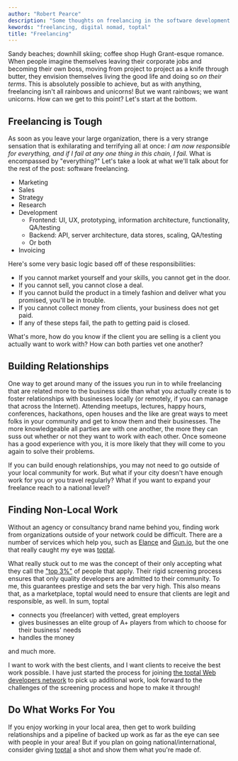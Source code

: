 ```yaml
---
author: "Robert Pearce"
description: "Some thoughts on freelancing in the software development business."
kewords: "freelancing, digital nomad, toptal"
title: "Freelancing"
---
```


Sandy beaches; downhill skiing; coffee shop Hugh Grant-esque romance. When
people imagine themselves leaving their corporate jobs and becoming their own
boss, moving from project to project as a knife through butter, they envision
themselves living the good life and doing so _on their terms_. This is
absolutely possible to achieve, but as with anything, freelancing isn't all
rainbows and unicorns! But we want rainbows; we want unicorns. How can we get to
this point? Let's start at the bottom.

## Freelancing is Tough

As soon as you leave your large organization, there is a very strange sensation
that is exhilarating and terrifying all at once: _I am now responsible for
everything, and if I fail at any one thing in this chain, I fail._ What is
encompassed by "everything?" Let's take a look at what we'll talk about for the
rest of the post: software freelancing.

* Marketing
* Sales
* Strategy
* Research
* Development
  * Frontend: UI, UX, prototyping, information architecture, functionality,
    QA/testing
  * Backend: API, server architecture, data stores, scaling, QA/testing
  * Or both
* Invoicing

Here's some very basic logic based off of these responsibilities:

* If you cannot market yourself and your skills, you cannot get in the door.
* If you cannot sell, you cannot close a deal.
* If you cannot build the product in a timely fashion and deliver what you
  promised, you'll be in trouble.
* If you cannot collect money from clients, your business does not get paid.
* If any of these steps fail, the path to getting paid is closed.

What's more, how do you know if the client you are selling is a client you
actually want to work with? How can both parties vet one another?

## Building Relationships

One way to get around many of the issues you run in to while freelancing that
are related more to the business side than what you actually create is to foster
relationships with businesses locally (or remotely, if you can manage that
across the Internet). Attending meetups, lectures, happy hours, conferences,
hackathons, open houses and the like are great ways to meet folks in your
community and get to know them and their businesses. The more knowledgeable all
parties are with one another, the more they can suss out whether or not they
want to work with each other. Once someone has a good experience with you, it is
more likely that they will come to you again to solve their problems.

If you can build enough relationships, you may not need to go outside of your
local community for work. But what if your city doesn't have enough work for you
or you travel regularly? What if you want to expand your freelance reach to a
national level?

## Finding Non-Local Work

Without an agency or consultancy brand name behind you, finding work from
organizations outside of your network could be difficult. There are a number of
services which help you, such as [Elance](https://www.elance.com/) and
[Gun.io](https://gun.io/), but the one that really caught my eye was
[toptal](https://www.toptal.com).

What really stuck out to me was the concept of their only accepting what they
call the ["top 3%"](http://www.toptal.com/top-3-percent) of people that apply.
Their rigid screening process ensures that only quality developers are admitted
to their community. To me, this guarantees prestige and sets the bar very high.
This also means that, as a marketplace, toptal would need to ensure that clients
are legit and responsible, as well. In sum, toptal

* connects you (freelancer) with vetted, great employers
* gives businesses an elite group of A+ players from which to choose for their business' needs
* handles the money

and much more.

I want to work with the best clients, and I want clients to receive the best
work possible. I have just started the process for joining [the toptal Web
developers network](http://www.toptal.com/web) to pick up additional work, look
forward to the challenges of the screening process and hope to make it through!

## Do What Works For You

If you enjoy working in your local area, then get to work building relationships
and a pipeline of backed up work as far as the eye can see with people in your
area! But if you plan on going national/international, consider giving
[toptal](https://www.toptal.com) a shot and show them what you're made of.
